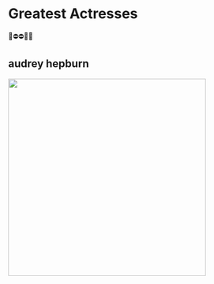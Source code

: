 # Greatest Actresses
🌿⛔⛔🔼🔼
## audrey hepburn
<img src="https://i.pinimg.com/originals/0b/0c/cb/0b0ccb5333bca18da5390e922d0bdd00.jpg"   width="400"/>
